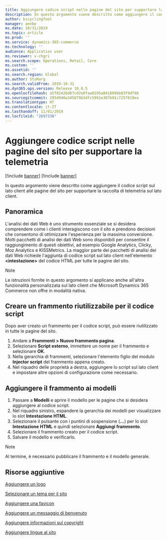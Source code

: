 ```yaml
---
title: Aggiungere codice script nelle pagine del sito per supportare la telemetria
description: In questo argomento viene descritto come aggiungere il codice script sul lato client alle pagine del sito per supportare la raccolta di telemetria sul lato client.
author: bicyclingfool
manager: annbe
ms.date: 10/31/2019
ms.topic: article
ms.prod: ''
ms.service: dynamics-365-commerce
ms.technology: ''
audience: Application user
ms.reviewer: v-chgri
ms.search.scope: Operations, Retail, Core
ms.custom: ''
ms.assetid: ''
ms.search.region: Global
ms.author: StuHarg
ms.search.validFrom: 2019-10-31
ms.dyn365.ops.version: Release 10.0.5
ms.openlocfilehash: a5f82426d87cd2e0faa0195a841899bb03f9df08
ms.sourcegitcommit: 295d940a345879b3dfc5991e387b91c7257019ea
ms.translationtype: HT
ms.contentlocale: it-IT
ms.lasthandoff: 11/01/2019
ms.locfileid: "2697338"
---
```

# <a name="add-script-code-to-site-pages-to-support-telemetry"></a>Aggiungere codice script nelle pagine del sito per supportare la telemetria

[!include [banner](includes/preview-banner.md)]
[!include [banner](includes/banner.md)]

In questo argomento viene descritto come aggiungere il codice script sul lato client alle pagine del sito per supportare la raccolta di telemetria sul lato client.

## <a name="overview"></a>Panoramica

L'analisi dei dati Web è uno strumento essenziale se si desidera comprendere come i clienti interagiscono con il sito e prendono decisioni che consentono di ottimizzare l'esperienza per la massima conversione. Molti pacchetti di analisi dei dati Web sono disponibili per consentire il raggiungimento di questi obiettivi, ad esempio Google Analytics, Clicky, Moz Analytics e KISSMetrics. La maggior parte dei pacchetti di analisi dei dati Web richiede l'aggiunta di codice script sul lato client nell'elemento **\<intestazione\>** del codice HTML per tutte le pagine del sito.

> [!NOTE]
> Le istruzioni fornite in questo argomento si applicano anche all'altra funzionalità personalizzata sul lato client che Microsoft Dynamics 365 Commerce non offre in modalità nativa.

## <a name="create-a-reusable-fragment-for-your-script-code"></a>Creare un frammento riutilizzabile per il codice script

Dopo aver creato un frammento per il codice script, può essere riutilizzato in tutte le pagine del sito.

1. Andare a **Frammenti \> Nuovo frammento pagina**.
2. Selezionare **Script esterno**, immettere un nome per il frammento e selezionare **OK**.
3. Nella gerarchia di frammenti, selezionare l'elemento figlio del modulo **Injector script** del frammento appena creato.
4. Nel riquadro delle proprietà a destra, aggiungere lo script sul lato client e impostare altre opzioni di configurazione come necessario.

## <a name="add-the-fragment-to-templates"></a>Aggiungere il frammento ai modelli

1. Passare a **Modelli** e aprire il modello per le pagine che si desidera aggiungere al codice script.
2. Nel riquadro sinistro, espandere la gerarchia dei modelli per visualizzare lo slot **Intestazione HTML**.
3. Selezionare il pulsante con i puntini di sospensione (**...**) per lo slot **Intestazione HTML** e quindi selezionare **Aggiungi frammento**.
4. Selezionare il frammento creato per il codice script.
5. Salvare il modello e verificarlo.

> [!NOTE]
> Al termine, è necessario pubblicare il frammento e il modello generale. 

## <a name="additional-resources"></a>Risorse aggiuntive

[Aggiungere un logo](add-logo.md)

[Selezionare un tema per il sito](select-site-theme.md)

[Aggiungere una favicon](add-favicon.md)

[Aggiungere un messaggio di benvenuto](add-welcome-message.md)

[Aggiungere informazioni sul copyright](add-copyright-notice.md)

[Aggiungere lingue al sito](add-languages-to-site.md)

